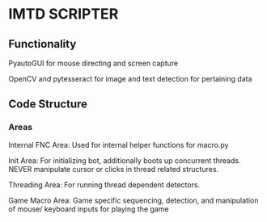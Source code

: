 # IMTD SCRIPTER

## Functionality

PyautoGUI for mouse directing and screen capture

OpenCV and pytesseract for image and text detection for pertaining data

## Code Structure

### Areas
Internal FNC Area: Used for internal helper functions for macro.py

Init Area: For initializing bot, additionally boots up concurrent threads. NEVER manipulate cursor or clicks in thread related structures.

Threading Area: For running thread dependent detectors.

Game Macro Area: Game specific sequencing, detection, and manipulation of mouse/ keyboard inputs for playing the game
